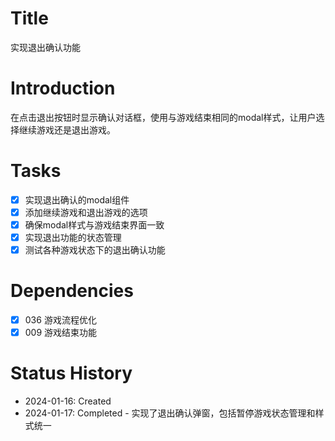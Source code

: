 # Title
实现退出确认功能

# Introduction
在点击退出按钮时显示确认对话框，使用与游戏结束相同的modal样式，让用户选择继续游戏还是退出游戏。

# Tasks
- [x] 实现退出确认的modal组件
- [x] 添加继续游戏和退出游戏的选项
- [x] 确保modal样式与游戏结束界面一致
- [x] 实现退出功能的状态管理
- [x] 测试各种游戏状态下的退出确认功能

# Dependencies
- [x] 036 游戏流程优化
- [x] 009 游戏结束功能

# Status History
- 2024-01-16: Created
- 2024-01-17: Completed - 实现了退出确认弹窗，包括暂停游戏状态管理和样式统一
